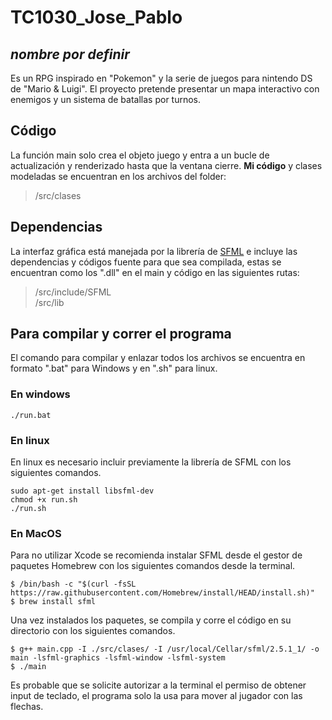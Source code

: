 # TC1030_Jose_Pablo
## _nombre por definir_ 
Es un RPG inspirado en "Pokemon" y la serie de juegos para nintendo DS de 
"Mario & Luigi". El proyecto pretende presentar un mapa interactivo con enemigos
y un sistema de batallas por turnos.

## Código
La función main solo crea el objeto juego y entra a un bucle de actualización y renderizado hasta que la ventana cierre. **Mi código** y clases modeladas se encuentran en los archivos del folder:

>/src/clases


## Dependencias
La interfaz gráfica está manejada por la librería de 
[SFML](https://www.sfml-dev.org/) e incluye las dependencias y códigos fuente 
para que sea compilada, estas se encuentran como los ".dll" en el main y código en las siguientes rutas:

>/src/include/SFML\
>/src/lib


## Para compilar y correr el programa
El comando para compilar y enlazar todos los archivos se encuentra en formato ".bat" para Windows y en ".sh" para linux.
### En windows
```
./run.bat
```
### En linux
En linux es necesario incluir previamente la librería de SFML con los siguientes comandos.
```
sudo apt-get install libsfml-dev
chmod +x run.sh
./run.sh
```
### En MacOS 
Para no utilizar Xcode se recomienda instalar SFML desde el gestor de paquetes Homebrew con los siguientes comandos desde la terminal.
```
$ /bin/bash -c "$(curl -fsSL https://raw.githubusercontent.com/Homebrew/install/HEAD/install.sh)"
$ brew install sfml
```
Una vez instalados los paquetes, se compila y corre el código en su directorio con los siguientes comandos.
```
$ g++ main.cpp -I ./src/clases/ -I /usr/local/Cellar/sfml/2.5.1_1/ -o main -lsfml-graphics -lsfml-window -lsfml-system
$ ./main
```
Es probable que se solicite autorizar a la terminal el permiso de obtener input de teclado, el programa solo la usa para mover al jugador con las flechas.


